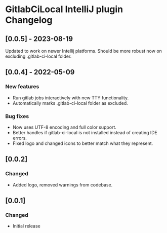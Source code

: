 <!-- Keep a Changelog guide -> https://keepachangelog.com -->

# GitlabCiLocal IntelliJ plugin Changelog

## [0.0.5] - 2023-08-19
Updated to work on newer Intellij platforms.
Should be more robust now on excluding .gitlab-ci-local folder.

## [0.0.4] - 2022-05-09
### New features
- Run gitlab jobs interactively with new TTY functionality.
- Automatically marks .gitlab-ci-local folder as excluded.
### Bug fixes
- Now uses UTF-8 encoding and full color support.
- Better handles if gitlab-ci-local is not installed instead of creating IDE errors.
- Fixed logo and changed icons to better match what they represent.

## [0.0.2]
### Changed
 - Added logo, removed warnings from codebase.

## [0.0.1]
### Changed
- Initial release
